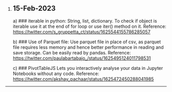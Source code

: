 1. ## 15-Feb-2023

    a) ### iterable in python: 
        String, list, dictionary. To check if object is iterable use it at the end of for loop or use iter() method on it.
        Reference: https://twitter.com/s_gruppetta_ct/status/1625544155786285057

    b) ### Use of Parquet file: 
        Use parquet file in place of csv, as parquet file requires less memory and hence better performance in reading and save storage.
        Can be easily read by pandas.
        Reference: https://twitter.com/paulabartabajo_/status/1625495124011798531

    c) ### PivotTableJS 
        Lets you interactively analyse your data in Jupyter Notebooks without any code.
        Reference: https://twitter.com/akshay_pachaar/status/1625472450288041985

---

